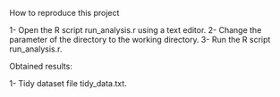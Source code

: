 How to reproduce this project

1- Open the R script run_analysis.r using a text editor.
2- Change the parameter of the directory to the working directory.
3- Run the R script run_analysis.r.


Obtained results:

1- Tidy dataset file tidy_data.txt.

